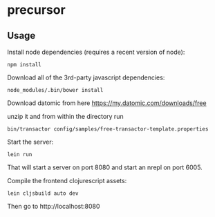 # precursor

## Usage

Install node dependencies (requires a recent version of node):

```
npm install
```

Download all of the 3rd-party javascript dependencies:

```
node_modules/.bin/bower install
```

Download datomic from here https://my.datomic.com/downloads/free

unzip it and from within the directory run

```
bin/transactor config/samples/free-transactor-template.properties
```

Start the server:

```
lein run
```

That will start a server on port 8080 and start an nrepl on port 6005.


Compile the frontend clojurescript assets:

```
lein cljsbuild auto dev
```

Then go to http://localhost:8080
